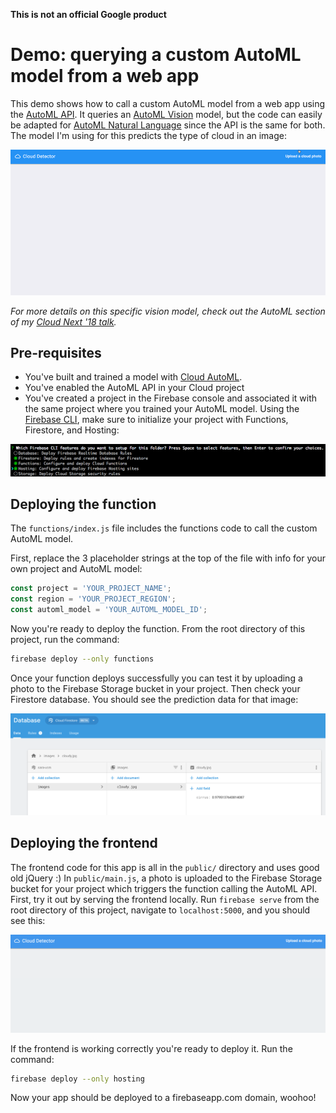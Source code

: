 **This is not an official Google product**

# Demo: querying a custom AutoML model from a web app

This demo shows how to call a custom AutoML model from a web app using the [AutoML API](https://cloud.google.com/vision/automl/docs/reference/rest/). It queries an [AutoML Vision](https://cloud.google.com/vision/automl/docs/) model, but the code can easily be adapted for [AutoML Natural Language](https://cloud.google.com/natural-language/automl/docs/) since the API is the same for both. The model I'm using for this predicts the type of cloud in an image:

![Demo gif](screenshots/cloud-demo.gif)

*For more details on this specific vision model, check out the AutoML section of my [Cloud Next '18 talk](https://youtu.be/QU7_eU8HzAQ?t=16m12s).*

## Pre-requisites

* You've built and trained a model with [Cloud AutoML](http://cloud.google.com/automl). 
* You've enabled the AutoML API in your Cloud project
* You've created a project in the Firebase console and associated it with the same project where you trained your AutoML model. Using the [Firebase CLI](https://firebase.google.com/docs/cli/), make sure to initialize your project with Functions, Firestore, and Hosting:

![Firebase CLI](screenshots/firebase-cli.png)

## Deploying the function

The `functions/index.js` file includes the functions code to call the custom AutoML model. 

First, replace the 3 placeholder strings at the top of the file with  info for your own project and AutoML model:

```javascript
const project = 'YOUR_PROJECT_NAME';
const region = 'YOUR_PROJECT_REGION';
const automl_model = 'YOUR_AUTOML_MODEL_ID';
```

Now you're ready to deploy the function. From the root directory of this project, run the command:

```bash
firebase deploy --only functions
```

Once your function deploys successfully you can test it by uploading a photo to the Firebase Storage bucket in your project. Then check your Firestore database. You should see the prediction data for that image:

![Firestore screenshot](screenshots/firestore.png)

## Deploying the frontend

The frontend code for this app is all in the `public/` directory and uses good old jQuery :) In `public/main.js`, a photo is uploaded to the Firebase Storage bucket for your project which triggers the function calling the AutoML API. First, try it out by serving the frontend locally. Run `firebase serve` from the root directory of this project, navigate to `localhost:5000`, and you should see this:

![Starer demo page](screenshots/starter-demo-page.png)

If the frontend is working correctly you're ready to deploy it. Run the command:

```bash
firebase deploy --only hosting
```

Now your app should be deployed to a firebaseapp.com domain, woohoo!